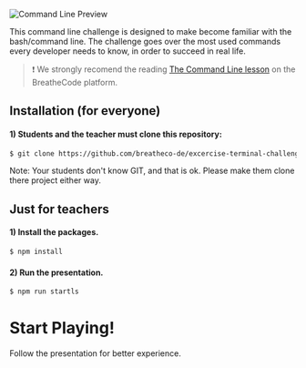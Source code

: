 ![Command Line Preview](https://breatheco-de.github.io/excercise-terminal-challenge/slides/preview.png)

This command line challenge is designed to make become familiar with the bash/command line. The challenge goes over the most used commands every developer needs to know, in order to succeed in real life.

> :exclamation: We strongly recomend the reading [The Command Line lesson](https://breatheco.de/en/lesson/the-command-line/) on the BreatheCode platform.

## Installation (for everyone)

#### 1) Students and the teacher must clone this repository:
```sh
$ git clone https://github.com/breatheco-de/excercise-terminal-challenge.git
```
Note: Your students don't know GIT, and that is ok. Please make them clone there project either way.

## Just for teachers

#### 1) Install the packages.
```sh
$ npm install
```

#### 2) Run the presentation.
```sh
$ npm run startls
```

# Start Playing!

Follow the presentation for better experience.
